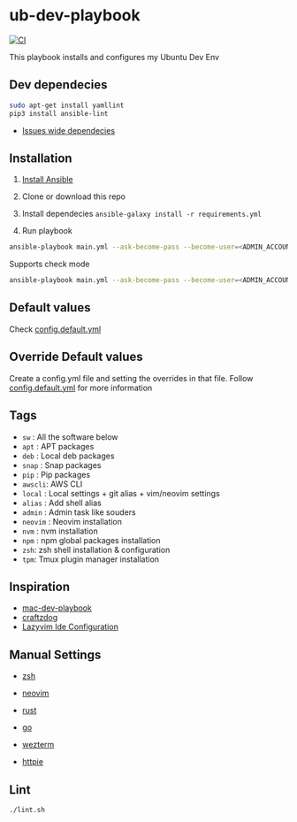 # ub-dev-playbook

[![CI](https://github.com/jegj/ub-dev-playbook/actions/workflows/ci.yml/badge.svg)](https://github.com/jegj/ub-dev-playbook/actions/workflows/ci.yml)

This playbook installs and configures my Ubuntu Dev Env

## Dev dependecies

```sh
sudo apt-get install yamllint
pip3 install ansible-lint
```

- [Issues wide dependecies](https://stackoverflow.com/questions/75608323/how-do-i-solve-error-externally-managed-environment-every-time-i-use-pip-3)

## Installation

1. [Install Ansible](https://docs.ansible.com/ansible/latest/installation_guide/index.html)

2. Clone or download this repo

3. Install dependecies `ansible-galaxy install -r requirements.yml`

4. Run playbook

```sh
ansible-playbook main.yml --ask-become-pass --become-user=<ADMIN_ACCOUNT>
```

Supports check mode

```sh
ansible-playbook main.yml --ask-become-pass --become-user=<ADMIN_ACCOUNT> --check
```

## Default values

Check [config.default.yml](./config.default.yml)

## Override Default values

Create a config.yml file and setting the overrides in that file.
Follow [config.default.yml](./config.default.yml) for more information

## Tags

- `sw` : All the software below
- `apt` : APT packages
- `deb` : Local deb packages
- `snap` : Snap packages
- `pip` : Pip packages
- `awscli`: AWS CLI
- `local` : Local settings + git alias + vim/neovim settings
- `alias` : Add shell alias
- `admin` : Admin task like souders
- `neovim` : Neovim installation
- `nvm` : nvm installation
- `npm` : npm global packages installation
- `zsh`: zsh shell installation & configuration
- `tpm`: Tmux plugin manager installation

## Inspiration

- [mac-dev-playbook](https://github.com/geerlingguy/mac-dev-playbook)
- [craftzdog](https://github.com/craftzdog/dotfiles-public/)
- [Lazyvim Ide Configuration](https://github.com/jellydn/lazy-nvim-ide)

## Manual Settings

- [zsh](./files/zsh/README.md)

- [neovim](/files/nvim/README.md)

- [rust](https://www.rust-lang.org/tools/install)

- [go](https://go.dev/doc/install)

- [wezterm](/files/wezterm/wezterm.md)

- [httpie](/files/httpie/README.md)

## Lint

```sh
./lint.sh
```
